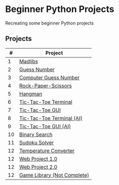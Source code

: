 # Beginner Python Projects
Recreating some beginner Python projects
## Projects

|#|Project|
|-|-------|
|1|[Madlibs](https://github.com/Momen-17/Random-Projects/blob/master/Projects/Madlibs/madlibs.py)|
|2|[Guess Number](https://github.com/Momen-17/Random-Projects/blob/master/Projects/Guess%20the%20Number%20(Computer)/computer_guess.py)|
|3|[Computer Guess Number](https://github.com/Momen-17/Random-Projects/blob/master/Projects/Guess%20the%20Number%20(User)/user_guess.py)|
|4|[Rock-Paper-Scissors](https://github.com/Momen-17/Random-Projects/blob/master/Projects/Rock%20Paper%20Scissors/rock_paper_scissors.py)|
|5|[Hangman](https://github.com/Momen-17/Random-Projects/blob/master/Projects/Hangman/hangman.py)|
|6|[Tic-Tac-Toe Terminal](https://github.com/Momen-17/Random-Projects/blob/master/Projects/Tic-Tac-Toe/tictactoe.py)|
|7|[Tic-Tac-Toe GUI](https://github.com/Momen-17/Random-Projects/blob/master/Projects/Tic-Tac-Toe%20(pygame)/tictactoe.py)|
|8|[Tic-Tac-Toe Terminal (AI)](https://github.com/Momen-17/Random-Projects/blob/master/Projects/TIC-TAC-TOE-AI/tictactoe.py)|
|9|[Tic-Tac-Toe GUI (AI)](https://github.com/Momen-17/Random-Projects/blob/master/Projects/TIC-TAC-TOE-AI%20(pygame)/tictactoe.py)|
|10|[Binary Search](https://github.com/Momen-17/Random-Projects/blob/master/Projects/Search%20Algorithm/search.py)|
|11|[Sudoku Solver](https://github.com/Momen-17/Random-Projects/tree/master/Projects/Sudoku%20Solver)|
|12|[Temperature Converter](https://github.com/Momen-17/Random-Projects/blob/master/Projects/Temperature%20Converter/converter.py)|
|12|[Web Project 1.0](https://github.com/Momen-17/Random-Projects/blob/master/Projects/1.%20Web%20Project/index.html)|
|12|[Web Project 2.0](https://github.com/Momen-17/Random-Projects/blob/master/Projects/Web%20Project%202.0/index.html)|
|12|[Game Library (Not Complete)](https://github.com/Momen-17/Random-Projects/blob/master/Projects/Game%20Library/Menu/menu.py)|

